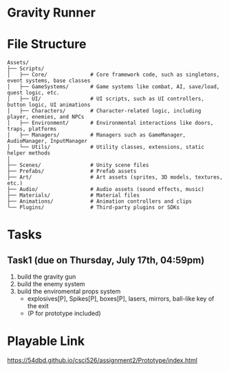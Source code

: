 ﻿# Gravity Runner

# File Structure

```
Assets/
├── Scripts/
│   ├── Core/              # Core framework code, such as singletons, event systems, base classes
│   ├── GameSystems/       # Game systems like combat, AI, save/load, quest logic, etc.
│   ├── UI/                # UI scripts, such as UI controllers, button logic, UI animations
│   ├── Characters/        # Character-related logic, including player, enemies, and NPCs
│   ├── Environment/       # Environmental interactions like doors, traps, platforms
│   ├── Managers/          # Managers such as GameManager, AudioManager, InputManager
│   └── Utils/             # Utility classes, extensions, static helper methods
│
├── Scenes/                # Unity scene files
├── Prefabs/               # Prefab assets
├── Art/                   # Art assets (sprites, 3D models, textures, etc.)
├── Audio/                 # Audio assets (sound effects, music)
├── Materials/             # Material files
├── Animations/            # Animation controllers and clips
└── Plugins/               # Third-party plugins or SDKs

```

# Tasks
## Task1 (due on Thursday, July 17th, 04:59pm)
1. build the gravity gun
2. build the enemy system
3. build the enviromental props system
   - explosives[P], Spikes[P], boxes[P], lasers, mirrors, ball-like key of the exit
   - (P for prototype included)


# Playable Link

https://54dbd.github.io/csci526/assignment2/Prototype/index.html
